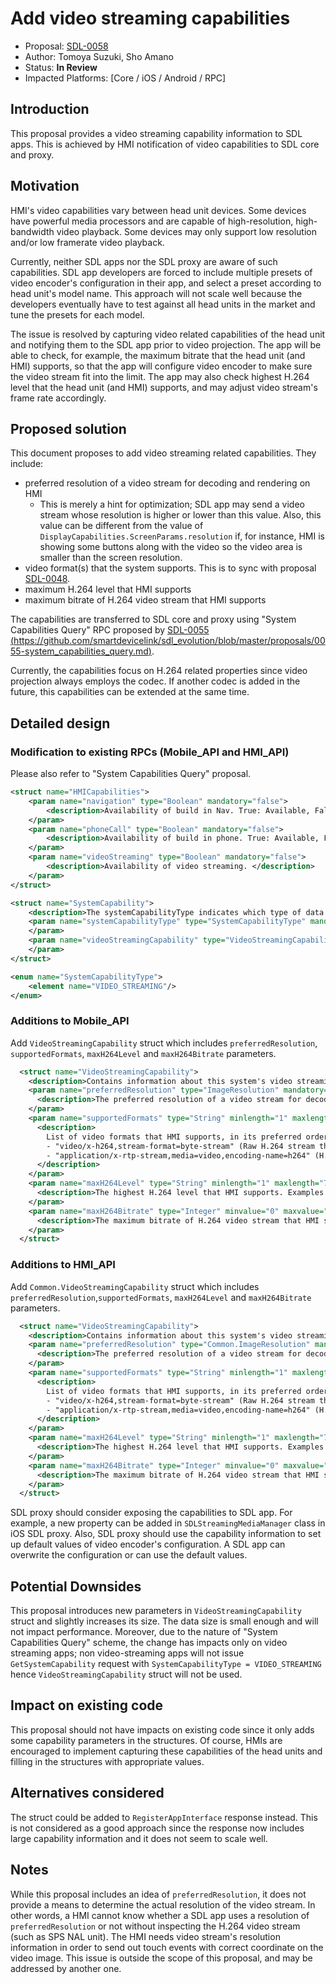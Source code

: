 # Add video streaming capabilities

* Proposal: [SDL-0058](0058-video-streaming-capabilities.md)
* Author: Tomoya Suzuki, Sho Amano
* Status: **In Review**
* Impacted Platforms: [Core / iOS / Android / RPC]

## Introduction

This proposal provides a video streaming capability information to SDL apps. This is achieved by HMI notification of video capabilities to SDL core and proxy.

## Motivation

HMI's video capabilities vary between head unit devices. Some devices have powerful media processors and are capable of high-resolution, high-bandwidth video playback. Some devices may only support low resolution and/or low framerate video playback.

Currently, neither SDL apps nor the SDL proxy are aware of such capabilities. SDL app developers are forced to include multiple presets of video encoder's configuration in their app, and select a preset according to head unit's model name. This approach will not scale well because the developers eventually have to test against all head units in the market and tune the presets for each model.

The issue is resolved by capturing video related capabilities of the head unit and notifying them to the SDL app prior to video projection. The app will be able to check, for example, the maximum bitrate that the head unit (and HMI) supports, so that the app will configure video encoder to make sure the video stream fit into the limit. The app may also check highest H.264 level that the head unit (and HMI) supports, and may adjust video stream's frame rate accordingly.

## Proposed solution

This document proposes to add video streaming related capabilities. They include:
 - preferred resolution of a video stream for decoding and rendering on HMI
   * This is merely a hint for optimization; SDL app may send a video stream whose resolution is higher or lower than this value. Also, this value can be different from the value of `DisplayCapabilities.ScreenParams.resolution` if, for instance, HMI is showing some buttons along with the video so the video area is smaller than the screen resolution.
 - video format(s) that the system supports. This is to sync with proposal [SDL-0048](https://github.com/smartdevicelink/sdl_evolution/blob/master/proposals/0048-H264-over-RTP-support-for-video-streaming.md).
 - maximum H.264 level that HMI supports
 - maximum bitrate of H.264 video stream that HMI supports

The capabilities are transferred to SDL core and proxy using "System Capabilities Query" RPC proposed by [SDL-0055 (https://github.com/smartdevicelink/sdl_evolution/blob/master/proposals/0055-system_capabilities_query.md)](https://github.com/smartdevicelink/sdl_evolution/blob/master/proposals/0055-system_capabilities_query.md).

Currently, the capabilities focus on H.264 related properties since video projection always employs the codec. If another codec is added in the future, this capabilities can be extended at the same time.

## Detailed design

### Modification to existing RPCs (Mobile_API and HMI_API)

Please also refer to "System Capabilities Query" proposal.

```xml
<struct name="HMICapabilities">
    <param name="navigation" type="Boolean" mandatory="false">
        <description>Availability of build in Nav. True: Available, False: Not Available</description>
    </param>
    <param name="phoneCall" type="Boolean" mandatory="false">
        <description>Availability of build in phone. True: Available, False: Not Available </description>
    </param>
    <param name="videoStreaming" type="Boolean" mandatory="false">
        <description>Availability of video streaming. </description>
    </param>
</struct>

<struct name="SystemCapability">
    <description>The systemCapabilityType indicates which type of data should be changed and identifies which data object exists in this struct. For example, if the SystemCapability Type is NAVIGATION then a "navigationCapability" should exist</description>
    <param name="systemCapabilityType" type="SystemCapabilityType" mandatory="true">
    </param>
    <param name="videoStreamingCapability" type="VideoStreamingCapability" mandatory="false">
    </param>
</struct>

<enum name="SystemCapabilityType">
    <element name="VIDEO_STREAMING"/>
</enum>
```

### Additions to Mobile_API

Add `VideoStreamingCapability` struct which includes `preferredResolution`, `supportedFormats`, `maxH264Level` and `maxH264Bitrate` parameters.

```xml
  <struct name="VideoStreamingCapability">
    <description>Contains information about this system's video streaming capabilities.</description>
    <param name="preferredResolution" type="ImageResolution" mandatory="false">
      <description>The preferred resolution of a video stream for decoding and rendering on HMI.</description>
    </param>
    <param name="supportedFormats" type="String" minlength="1" maxlength="255" minsize="1" maxsize="100" array="true" mandatory="false">
      <description>
        List of video formats that HMI supports, in its preferred order. Following strings are defined.
        - "video/x-h264,stream-format=byte-stream" (Raw H.264 stream that contains no timestamp data and is the lowest supported video streaming.)
        - "application/x-rtp-stream,media=video,encoding-name=h264" (H.264 video over RTP format defined by RFC 6184 and framed as defined by RFC 4571. This format includes timestamps and sequence numbers.)
      </description>
    </param>
    <param name="maxH264Level" type="String" minlength="1" maxlength="7" mandatory="false">
      <description>The highest H.264 level that HMI supports. Examples: "1b", "3", "4.2".</description>
    </param>
    <param name="maxH264Bitrate" type="Integer" minvalue="0" maxvalue="2147483647" mandatory="false">
      <description>The maximum bitrate of H.264 video stream that HMI supports, in kbps.</description>
    </param>
  </struct>
```

### Additions to HMI_API

Add `Common.VideoStreamingCapability` struct which includes `preferredResolution`,`supportedFormats`, `maxH264Level` and `maxH264Bitrate` parameters.

```xml
  <struct name="VideoStreamingCapability">
    <description>Contains information about this system's video streaming capabilities.</description>
    <param name="preferredResolution" type="Common.ImageResolution" mandatory="false">
      <description>The preferred resolution of a video stream for decoding and rendering on HMI.</description>
    </param>
    <param name="supportedFormats" type="String" minlength="1" maxlength="255" minsize="1" maxsize="100" array="true" mandatory="false">
      <description>
        List of video formats that HMI supports, in its preferred order. Following strings are defined.
        - "video/x-h264,stream-format=byte-stream" (Raw H.264 stream that contains no timestamp data and is the lowest supported video streaming.)
        - "application/x-rtp-stream,media=video,encoding-name=h264" (H.264 video over RTP format defined by RFC 6184 and framed as defined by RFC 4571. This format includes timestamps and sequence numbers.)
      </description>
    </param>
    <param name="maxH264Level" type="String" minlength="1" maxlength="7" mandatory="false">
      <description>The highest H.264 level that HMI supports. Examples: "1b", "3", "4.2".</description>
    </param>
    <param name="maxH264Bitrate" type="Integer" minvalue="0" maxvalue="2147483647" mandatory="false">
      <description>The maximum bitrate of H.264 video stream that HMI supports, in kbps.</description>
    </param>
  </struct>
```

SDL proxy should consider exposing the capabilities to SDL app. For example, a new property can be added in `SDLStreamingMediaManager` class in iOS SDL proxy. Also, SDL proxy should use the capability information to set up default values of video encoder's configuration. A SDL app can overwrite the configuration or can use the default values.

## Potential Downsides

This proposal introduces new parameters in `VideoStreamingCapability` struct and slightly increases its size. The data size is small enough and will not impact performance. Moreover, due to the nature of "System Capabilities Query" scheme, the change has impacts only on video streaming apps; non video-streaming apps will not issue `GetSystemCapability` request with `SystemCapabilityType = VIDEO_STREAMING` hence `VideoStreamingCapability` struct will not be used.

## Impact on existing code

This proposal should not have impacts on existing code since it only adds some capability parameters in the structures. Of course, HMIs are encouraged to implement capturing these capabilities of the head units and filling in the structures with appropriate values.

## Alternatives considered

The struct could be added to `RegisterAppInterface` response instead. This is not considered as a good approach since the response now includes large capability information and it does not seem to scale well.

## Notes

While this proposal includes an idea of `preferredResolution`, it does not provide a means to determine the actual resolution of the video stream. In other words, a HMI cannot know whether a SDL app uses a resolution of `preferredResolution` or not without inspecting the H.264 video stream (such as SPS NAL unit). The HMI needs video stream's resolution information in order to send out touch events with correct coordinate on the video image. This issue is outside the scope of this proposal, and may be addressed by another one.
